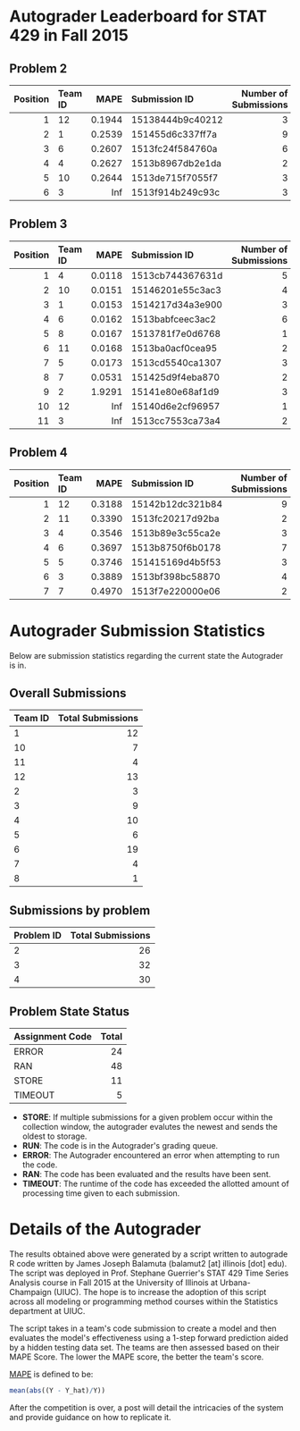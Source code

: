 Autograder Leaderboard for STAT 429 in Fall 2015
================================================

Problem 2
---------

|  Position| Team ID |    MAPE| Submission ID    |  Number of Submissions|
|---------:|:--------|-------:|:-----------------|----------------------:|
|         1| 12      |  0.1944| 15138444b9c40212 |                      3|
|         2| 1       |  0.2539| 151455d6c337ff7a |                      9|
|         3| 6       |  0.2607| 1513fc24f584760a |                      6|
|         4| 4       |  0.2627| 1513b8967db2e1da |                      2|
|         5| 10      |  0.2644| 1513de715f7055f7 |                      3|
|         6| 3       |     Inf| 1513f914b249c93c |                      3|

Problem 3
---------

|  Position| Team ID |    MAPE| Submission ID    |  Number of Submissions|
|---------:|:--------|-------:|:-----------------|----------------------:|
|         1| 4       |  0.0118| 1513cb744367631d |                      5|
|         2| 10      |  0.0151| 15146201e55c3ac3 |                      4|
|         3| 1       |  0.0153| 1514217d34a3e900 |                      3|
|         4| 6       |  0.0162| 1513babfceec3ac2 |                      6|
|         5| 8       |  0.0167| 1513781f7e0d6768 |                      1|
|         6| 11      |  0.0168| 1513ba0acf0cea95 |                      2|
|         7| 5       |  0.0173| 1513cd5540ca1307 |                      3|
|         8| 7       |  0.0531| 151425d9f4eba870 |                      2|
|         9| 2       |  1.9291| 15141e80e68af1d9 |                      3|
|        10| 12      |     Inf| 15140d6e2cf96957 |                      1|
|        11| 3       |     Inf| 1513cc7553ca73a4 |                      2|

Problem 4
---------

|  Position| Team ID |    MAPE| Submission ID    |  Number of Submissions|
|---------:|:--------|-------:|:-----------------|----------------------:|
|         1| 12      |  0.3188| 15142b12dc321b84 |                      9|
|         2| 11      |  0.3390| 1513fc20217d92ba |                      2|
|         3| 4       |  0.3546| 1513b89e3c55ca2e |                      3|
|         4| 6       |  0.3697| 1513b8750f6b0178 |                      7|
|         5| 5       |  0.3746| 151415169d4b5f53 |                      3|
|         6| 3       |  0.3889| 1513bf398bc58870 |                      4|
|         7| 7       |  0.4970| 1513f7e220000e06 |                      2|

Autograder Submission Statistics
================================

Below are submission statistics regarding the current state the Autograder is in.

Overall Submissions
-------------------

| Team ID |  Total Submissions|
|:--------|------------------:|
| 1       |                 12|
| 10      |                  7|
| 11      |                  4|
| 12      |                 13|
| 2       |                  3|
| 3       |                  9|
| 4       |                 10|
| 5       |                  6|
| 6       |                 19|
| 7       |                  4|
| 8       |                  1|

Submissions by problem
----------------------

| Problem ID |  Total Submissions|
|:-----------|------------------:|
| 2          |                 26|
| 3          |                 32|
| 4          |                 30|

Problem State Status
--------------------

| Assignment Code |  Total|
|:----------------|------:|
| ERROR           |     24|
| RAN             |     48|
| STORE           |     11|
| TIMEOUT         |      5|

-   **STORE**: If multiple submissions for a given problem occur within the collection window, the autograder evalutes the newest and sends the oldest to storage.
-   **RUN**: The code is in the Autograder's grading queue.
-   **ERROR**: The Autograder encountered an error when attempting to run the code.
-   **RAN**: The code has been evaluated and the results have been sent.
-   **TIMEOUT**: The runtime of the code has exceeded the allotted amount of processing time given to each submission.

Details of the Autograder
=========================

The results obtained above were generated by a script written to autograde R code written by James Joseph Balamuta (balamut2 [at] illinois [dot] edu). The script was deployed in Prof. Stephane Guerrier's STAT 429 Time Series Analysis course in Fall 2015 at the University of Illinois at Urbana-Champaign (UIUC). The hope is to increase the adoption of this script across all modeling or programming method courses within the Statistics department at UIUC.

The script takes in a team's code submission to create a model and then evaluates the model's effectiveness using a 1-step forward prediction aided by a hidden testing data set. The teams are then assessed based on their MAPE Score. The lower the MAPE score, the better the team's score.

[MAPE](https://en.wikipedia.org/wiki/Mean_absolute_percentage_error) is defined to be:

``` r
mean(abs((Y - Y_hat)/Y))
```

After the competition is over, a post will detail the intricacies of the system and provide guidance on how to replicate it.
